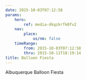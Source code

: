 ```yaml
---
date: 2015-10-03T07:12:58
params:
    hero:
        ref: media-dkqzkrfk0fv2
    nav:
        place:
            us/nm: false
    timeRange:
        from: 2015-10-03T07:12:58
        thru: 2015-10-11T18:19:14
title: Balloon Fiesta
---
```


Albuquerque Balloon Fiesta
